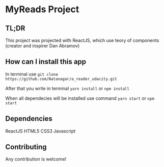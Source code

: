 # MyReads Project

## TL;DR
This project was projected with ReactJS, which use teory of components (creator and inspirer Dan Abramov)

## How can I install this app

In terminal use `git clone https://github.com/Natanagar/a_reader_udacity.git`

After that you write in terminal `yarn install` or `npm install`

When all dependecies will be installed use command `yarn start` or `npm start`

## Dependencies
ReactJS
HTML5
CSS3
Javascript



## Contributing
Any contribution is welcome!

